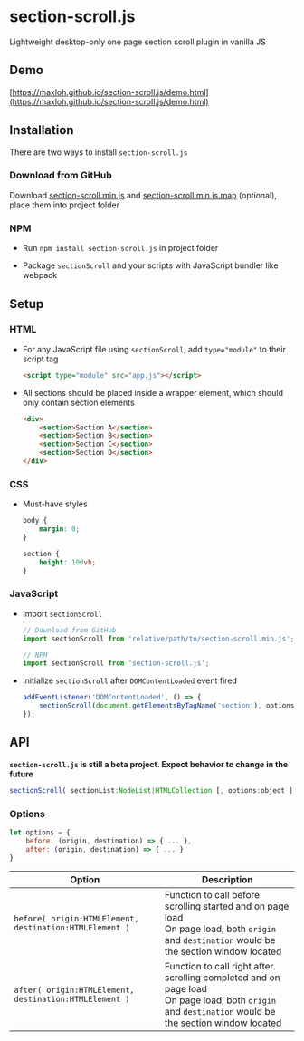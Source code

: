# section-scroll.js

Lightweight desktop-only one page section scroll plugin in vanilla JS

## Demo

[https://maxloh.github.io/section-scroll.js/demo.html](https://maxloh.github.io/section-scroll.js/demo.html)

## Installation

There are two ways to install `section-scroll.js`

### Download from GitHub

Download [section-scroll.min.js](dist/section-scroll.min.js) and [section-scroll.min.js.map](dist/section-scroll.min.js.map) (optional), place them into project folder

### NPM

- Run `npm install section-scroll.js` in project folder

- Package `sectionScroll` and your scripts with JavaScript bundler like webpack

## Setup

### HTML

- For any JavaScript file using `sectionScroll`, add `type="module"` to their script tag
  
  ```html
  <script type="module" src="app.js"></script>
  ```

- All sections should be placed inside a wrapper element, which should only contain section elements
  
  ```HTML
  <div>
      <section>Section A</section>
      <section>Section B</section>
      <section>Section C</section>
      <section>Section D</section>
  </div>
  ```

### CSS

- Must-have styles
  
  ```css
  body {
      margin: 0;
  }
  
  section {
      height: 100vh;
  }
  ```

### JavaScript

- Import `sectionScroll`
  
  ```javascript
  // Download from GitHub
  import sectionScroll from 'relative/path/to/section-scroll.min.js';
  
  // NPM
  import sectionScroll from 'section-scroll.js';
  ```

- Initialize `sectionScroll` after `DOMContentLoaded` event fired
  
  ```javascript
  addEventListener('DOMContentLoaded', () => {
      sectionScroll(document.getElementsByTagName('section'), options);
  });
  ```

## API

**`section-scroll.js` is still a beta project. Expect behavior to change in the future**

```javascript
sectionScroll( sectionList:NodeList|HTMLCollection [, options:object ] );
```

### Options

```javascript
let options = {
    before: (origin, destination) => { ... },
    after: (origin, destination) => { ... }
}
```

| Option                                                  | Description                                                                                                                                             |
| ------------------------------------------------------- | ------------------------------------------------------------------------------------------------------------------------------------------------------- |
| `before( origin:HTMLElement, destination:HTMLElement )` | Function to call before scrolling started and on page load<br/>On page load, both `origin` and `destination` would be the section window located        |
| `after( origin:HTMLElement, destination:HTMLElement )`  | Function to call right after scrolling completed and on page load<br/>On page load, both `origin` and `destination` would be the section window located |
